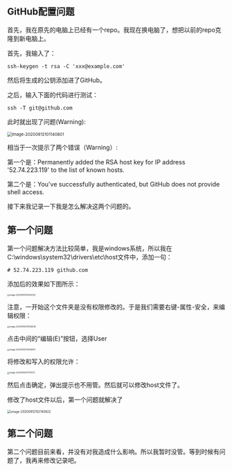 ## GitHub配置问题

首先，我在原先的电脑上已经有一个repo。我现在换电脑了，想把以前的repo克隆到新电脑上。

首先，我输入了：

```git
ssh-keygen -t rsa -C 'xxx@example.com'
```

然后将生成的公钥添加进了GitHub。

之后，输入下面的代码进行测试：

~~~git
ssh -T git@github.com
~~~

此时就出现了问题(Warning):

<img src="C:\Users\liuqq\AppData\Roaming\Typora\typora-user-images\image-20200912101140801.png" alt="image-20200912101140801" style="zoom:67%;" />

相当于一次提示了两个错误（Warning）:

第一个是：Permanently added the RSA host key for IP address '52.74.223.119' to the list of known hosts.

第二个是：You've successfully authenticated, but GitHub does not provide shell access.

接下来我记录一下我是怎么解决这两个问题的。

## 第一个问题

第一个问题解决方法比较简单，我是windows系统，所以我在C:\windows\system32\drivers\etc\host文件中，添加一句：

~~~
# 52.74.223.119 github.com
~~~

添加后的效果如下图所示：

<img src="C:\Users\liuqq\AppData\Roaming\Typora\typora-user-images\image-20200912101440123.png" alt="image-20200912101440123" style="zoom:33%;" />

注意，一开始这个文件夹是没有权限修改的。于是我们需要右键-属性-安全，来编辑权限：

<img src="C:\Users\liuqq\AppData\Roaming\Typora\typora-user-images\image-20200912101559038.png" alt="image-20200912101559038" style="zoom:33%;" />

点击中间的“编辑(E)”按钮，选择User

<img src="C:\Users\liuqq\AppData\Roaming\Typora\typora-user-images\image-20200912101639413.png" alt="image-20200912101639413" style="zoom:33%;" />

将修改和写入的权限允许：

<img src="C:\Users\liuqq\AppData\Roaming\Typora\typora-user-images\image-20200912101710173.png" alt="image-20200912101710173" style="zoom:33%;" />

然后点击确定，弹出提示也不用管。然后就可以修改host文件了。

修改了host文件以后，第一个问题就解决了

<img src="C:\Users\liuqq\AppData\Roaming\Typora\typora-user-images\image-20200912102140822.png" alt="image-20200912102140822" style="zoom:50%;" />

## 第二个问题

第二个问题目前来看，并没有对我造成什么影响。所以我暂时没管。等到时候有问题了，我再来修改记录吧。

